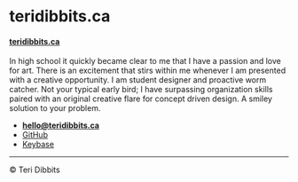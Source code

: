 # teridibbits.ca

#### [ teridibbits.ca](https://teridibbits.ca)

In high school it quickly became clear to me that I have a passion and love for art. There is an excitement that stirs within me whenever I am presented with a creative opportunity. I am student designer and proactive worm catcher. Not your typical early bird; I have surpassing organization skills paired with an original creative flare for concept driven design. A smiley solution to your problem.

- **[hello@teridibbits.ca](milto:hello@teridibbits.ca)**
- [GitHub](https://github.com/teridibbits)
- [Keybase](https://keybase.io/teridibbits)

---

© Teri Dibbits
